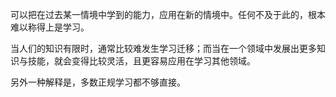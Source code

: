 可以把在过去某一情境中学到的能力，应用在新的情境中。任何不及于此的，根本难以称得上是学习。

当人们的知识有限时，通常比较难发生学习迁移；而当在一个领域中发展出更多知识与技能，就会变得比较灵活，且更容易应用在学习其他领域。

另外一种解释是，多数正规学习都不够直接。



